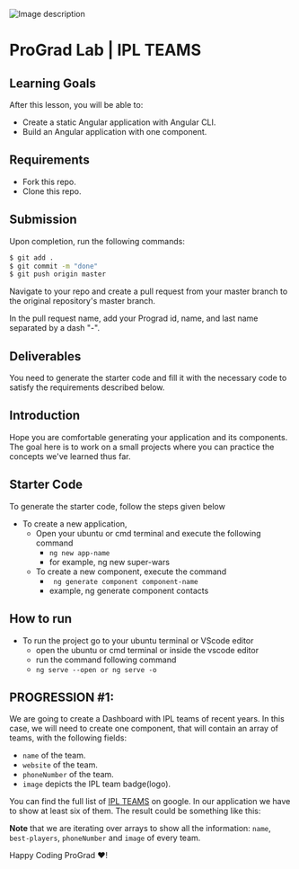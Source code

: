 ![Image description](https://i1.faceprep.in/ProGrad/face-logo-resized.png)

# ProGrad Lab | IPL TEAMS

## Learning Goals

After this lesson, you will be able to:

- Create a static Angular application with Angular CLI.
- Build an Angular application with one component.

## Requirements

- Fork this repo.
- Clone this repo.

## Submission

Upon completion, run the following commands:

```bash
$ git add .
$ git commit -m "done"
$ git push origin master
```

Navigate to your repo and create a pull request from your master branch to the original repository's master branch.

In the pull request name, add your Prograd id, name, and last name separated by a dash "-".

## Deliverables

You need to generate the starter code and fill it with the necessary code to satisfy the requirements described below.

## Introduction

Hope you are comfortable generating your application and its components. The goal here is to work on a small projects where you can practice the concepts we've learned thus far.

## Starter Code

To generate the starter code, follow the steps given below

- To create a new application,
    - Open your ubuntu or cmd terminal and execute the following command
      - ```ng new app-name```
      - for example, ng new super-wars
    - To create a new component, execute the command 
      - ``` ng generate component component-name```
      - example, ng generate component contacts
      
## How to run

- To run the project go to your ubuntu terminal or VScode editor
    - open the ubuntu or cmd terminal or inside the vscode editor
    - run the command following command
    - ```ng serve --open or ng serve -o```
    
## PROGRESSION #1:

We are going to create a Dashboard with IPL teams of recent years. In this case, we will need to create one component, that will contain an array of teams, with the following fields:

- `name` of the team.
- `website` of the team.
- `phoneNumber` of the team.
- `image` depicts the IPL team badge(logo).

You can find the full list of [IPL TEAMS](https://www.iplt20.com/) on google. In our application we have to show at least six of them. The result could be something like this:

<!-- :::info -->
**Note** that we are iterating over arrays to show all the information: `name`, `best-players`, `phoneNumber` and `image` of every team.
<!-- ::: -->

Happy Coding ProGrad ❤️!
